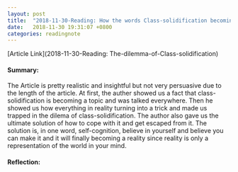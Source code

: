 ```yaml
---
layout: post
title:  "2018-11-30-Reading: How the words Class-solidification becoming popular"
date:   2018-11-30 19:31:07 +0800
categories: readingnote
---
```


[Article Link](2018-11-30-Reading: The-dilemma-of-Class-solidification)

#### Summary:
The Article is pretty realistic and insightful but not very persuasive due to the length of the article. At first, the auther showed us a fact that class-solidification is becoming a topic and was talked everywhere. Then he showed us how everything in reality turning into a trick and made us trapped in the dilema of class-solidification. The author also gave us the ultimate solution of how to cope with it and get escaped from it. The solution is, in one word, self-cognition, believe in yourself and believe you can make it and it will finally becoming a reality since reality is only a representation of the world in your mind.


#### Reflection:
